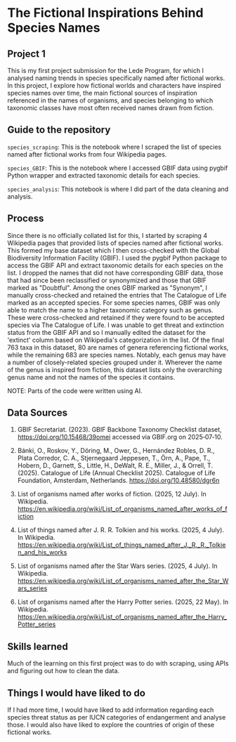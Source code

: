 # The Fictional Inspirations Behind Species Names

## Project 1 

This is my first project submission for the Lede Program, for which I analysed naming trends in species specifically named after fictional works. In this project, I explore how fictional worlds and characters have inspired species names over time, the main fictional sources of inspiration referenced in the names of organisms, and species belonging to which taxonomic classes have most often received names drawn from fiction. 

## Guide to the repository 
<code>species_scraping</code>: This is the notebook where I scraped the list of species named after fictional works from four Wikipedia pages.  

<code>species_GBIF</code>: This is the notebook where I accessed GBIF data using pygbif Python wrapper and extracted taxonomic details for each species.  

<code>species_analysis</code>: This notebook is where I did part of the data cleaning and analysis.  

## Process
Since there is no officially collated list for this, I started by scraping 4 Wikipedia pages that provided lists of species named after fictional works. This formed my base dataset which I then cross-checked with the Global Biodiversity Information Facility (GBIF). I used the pygbif Python package to access the GBIF API and extract taxonomic details for each species on the list. I dropped the names that did not have corresponding GBIF data, those that had since been reclassified or synonymized and those that GBIF marked as "Doubtful". Among the ones GBIF marked as "Synonym", I manually cross-checked and retained the entries that The Catalogue of Life marked as an accepted species. For some species names, GBIF was only able to match the name to a higher taxonomic category such as genus. These were cross-checked and retained if they were found to be accepted species via The Catalogue of Life. I was unable to get threat and extinction status from the GBIF API and so I manually edited the dataset for the 'extinct' column based on Wikipedia's categorization in the list. Of the final 763 taxa in this dataset, 80 are names of genera referencing fictional works, while the remaining 683 are species names. Notably, each genus may have a number of closely-related species grouped under it. Wherever the name of the genus is inspired from fiction, this dataset lists only the overarching genus name and not the names of the species it contains. 

NOTE: Parts of the code were written using AI.

## Data Sources
1. GBIF Secretariat. (2023). GBIF Backbone Taxonomy Checklist dataset, https://doi.org/10.15468/39omei accessed via GBIF.org on 2025‑07‑10. 

2. Bánki, O., Roskov, Y., Döring, M., Ower, G., Hernández Robles, D. R., Plata Corredor, C. A., Stjernegaard Jeppesen, T., Örn, A., Pape, T., Hobern, D., Garnett, S., Little, H., DeWalt, R. E., Miller, J., & Orrell, T. (2025). Catalogue of Life (Annual Checklist 2025). Catalogue of Life Foundation, Amsterdam, Netherlands. https://doi.org/10.48580/dgr6n

3. List of organisms named after works of fiction. (2025, 12 July). In Wikipedia. https://en.wikipedia.org/wiki/List_of_organisms_named_after_works_of_fiction

4. List of things named after J. R. R. Tolkien and his works. (2025, 4 July). In Wikipedia. https://en.wikipedia.org/wiki/List_of_things_named_after_J._R._R._Tolkien_and_his_works

5. List of organisms named after the Star Wars series. (2025, 4 July). In Wikipedia. https://en.wikipedia.org/wiki/List_of_organisms_named_after_the_Star_Wars_series

6. List of organisms named after the Harry Potter series. (2025, 22 May). In Wikipedia. https://en.wikipedia.org/wiki/List_of_organisms_named_after_the_Harry_Potter_series

## Skills learned
Much of the learning on this first project was to do with scraping, using APIs and figuring out how to clean the data. 

## Things I would have liked to do
If I had more time, I would have liked to add information regarding each species threat status as per IUCN categories of endangerment and analyse those. I would also have liked to explore the countries of origin of these fictional works.
